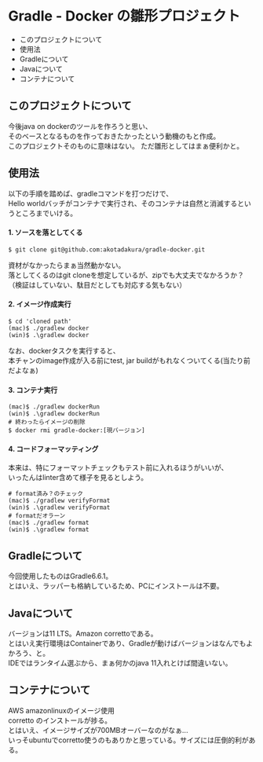 # Gradle - Docker の雛形プロジェクト
- このプロジェクトについて
- 使用法
- Gradleについて
- Javaについて
- コンテナについて

 ## このプロジェクトについて
今後java on dockerのツールを作ろうと思い、  
そのベースとなるものを作っておきたかったという動機のもと作成。  
このプロジェクトそのものに意味はない。
ただ雛形としてはまぁ便利かと。  
 
 ## 使用法
 以下の手順を踏めば、gradleコマンドを打つだけで、  
 Hello worldバッチがコンテナで実行され、そのコンテナは自然と消滅するというところまでいける。
#### 1. ソースを落としてくる
 ```shell script
$ git clone git@github.com:akotadakura/gradle-docker.git
```
資材がなかったらまぁ当然動かない。  
落としてくるのはgit cloneを想定しているが、zipでも大丈夫でなかろうか？  
（検証はしていない、駄目だとしても対応する気もない）

#### 2. イメージ作成実行
```shell script
$ cd 'cloned path'
(mac)$ ./gradlew docker
(win)$ .\gradlew docker
``` 
なお、dockerタスクを実行すると、  
本チャンのimage作成が入る前にtest, jar buildがもれなくついてくる(当たり前だよなぁ)

#### 3. コンテナ実行
```shell script
(mac)$ ./gradlew dockerRun
(win)$ .\gradlew dockerRun
# 終わったらイメージの削除
$ docker rmi gradle-docker:[現バージョン]
```

#### 4. コードフォーマッティング
本来は、特にフォーマットチェックもテスト前に入れるほうがいいが、  
いったんはlinter含めて様子を見るとしよう。
```shell script
# format済み？のチェック
(mac)$ ./gradlew verifyFormat
(win)$ .\gradlew verifyFormat
# formatだオラーン
(mac)$ ./gradlew format
(win)$ .\gradlew format
```

## Gradleについて
今回使用したものはGradle6.6.1。  
とはいえ、ラッパーも格納しているため、PCにインストールは不要。

## Javaについて
バージョンは11 LTS。Amazon correttoである。  
とはいえ実行環境はContainerであり、Gradleが動けばバージョンはなんでもよかろう、と。  
IDEではランタイム選ぶから、まぁ何かのjava 11入れとけば間違いない。

## コンテナについて
AWS amazonlinuxのイメージ使用  
corretto のインストールが捗る。  
とはいえ、イメージサイズが700MBオーバーなのがなぁ...  
いっそubuntuでcorretto使うのもありかと思っている。サイズには圧倒的利がある。